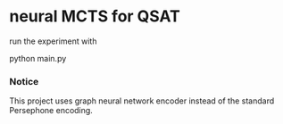 # neural MCTS for QSAT

run the experiment with

python main.py

### Notice
This project uses graph neural network encoder instead of the standard Persephone encoding.
